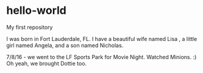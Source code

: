# hello-world
My first repository 

I was born in Fort Lauderdale, FL.  I have a beautiful wife named Lisa , a little girl named Angela, and a son named Nicholas.  

7/8/16 - we went to the LF Sports Park for Movie Night.  Watched Minions. :)
Oh yeah, we brought Dottie too.
